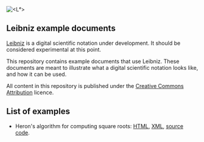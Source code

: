 ![<Lᵉ>](https://github.com/khinsen/leibniz/raw/master/logo/horizontal-leibniz-logo-500-x-150-png.png)

## Leibniz example documents

[Leibniz](https://github.com/khinsen/leibniz) is a digital scientific notation under development. It should be considered experimental at this point.

This repository contains example documents that use Leibniz. These documents are meant to illustrate what a digital scientific notation looks like, and how it can be used.

All content in this repository is published under the [Creative Commons Attribution](https://creativecommons.org/licenses/by/4.0/) licence.

## List of examples

 - Heron's algorithm for computing square roots: [HTML](examples/heron.html), [XML](examples/heron.xml), [source code](examples/heron.rkt).
